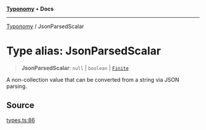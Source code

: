 [**Typonomy**](../README.md) • **Docs**

***

[Typonomy](../globals.md) / JsonParsedScalar

# Type alias: JsonParsedScalar

> **JsonParsedScalar**: `null` \| `boolean` \| [`Finite`](Finite.md)

A non-collection value that can be converted from a string via JSON parsing.

## Source

[types.ts:86](https://github.com/softcraft-development/typonomy/blob/1c47fc13034f4e53267c72ada03a418616dc092e/src/types.ts#L86)
